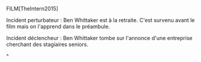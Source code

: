 <!-- Page: #605 Autres exemples d'incidents perturbateurs et déclencheurs -->

FILM[TheIntern2015]

Incident perturbateur
: Ben Whittaker est à la retraite. C'est survenu avant le film mais on l'apprend dans le préambule.

Incident déclencheur
: Ben Whittaker tombe sur l'annonce d'une entreprise cherchant des stagiaires seniors.

^